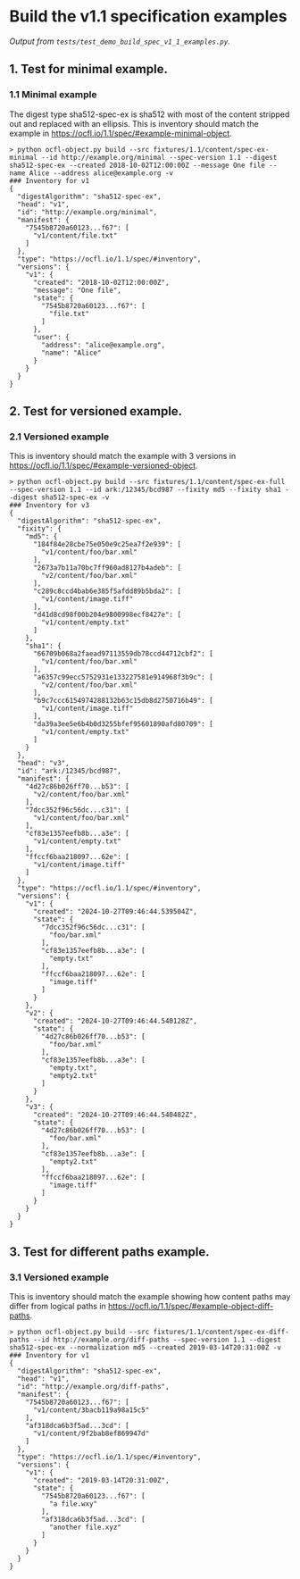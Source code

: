 # Build the v1.1 specification examples

_Output from `tests/test_demo_build_spec_v1_1_examples.py`._

## 1. Test for minimal example.

### 1.1 Minimal example

The digest type sha512-spec-ex is sha512 with most of the content stripped out and replaced with an ellipsis. This is inventory should match the example in <https://ocfl.io/1.1/spec/#example-minimal-object>.

```
> python ocfl-object.py build --src fixtures/1.1/content/spec-ex-minimal --id http://example.org/minimal --spec-version 1.1 --digest sha512-spec-ex --created 2018-10-02T12:00:00Z --message One file --name Alice --address alice@example.org -v
### Inventory for v1
{
  "digestAlgorithm": "sha512-spec-ex",
  "head": "v1",
  "id": "http://example.org/minimal",
  "manifest": {
    "7545b8720a60123...f67": [
      "v1/content/file.txt"
    ]
  },
  "type": "https://ocfl.io/1.1/spec/#inventory",
  "versions": {
    "v1": {
      "created": "2018-10-02T12:00:00Z",
      "message": "One file",
      "state": {
        "7545b8720a60123...f67": [
          "file.txt"
        ]
      },
      "user": {
        "address": "alice@example.org",
        "name": "Alice"
      }
    }
  }
}
```


## 2. Test for versioned example.

### 2.1 Versioned example

This is inventory should match the example with 3 versions in <https://ocfl.io/1.1/spec/#example-versioned-object>.

```
> python ocfl-object.py build --src fixtures/1.1/content/spec-ex-full --spec-version 1.1 --id ark:/12345/bcd987 --fixity md5 --fixity sha1 --digest sha512-spec-ex -v
### Inventory for v3
{
  "digestAlgorithm": "sha512-spec-ex",
  "fixity": {
    "md5": {
      "184f84e28cbe75e050e9c25ea7f2e939": [
        "v1/content/foo/bar.xml"
      ],
      "2673a7b11a70bc7ff960ad8127b4adeb": [
        "v2/content/foo/bar.xml"
      ],
      "c289c8ccd4bab6e385f5afdd89b5bda2": [
        "v1/content/image.tiff"
      ],
      "d41d8cd98f00b204e9800998ecf8427e": [
        "v1/content/empty.txt"
      ]
    },
    "sha1": {
      "66709b068a2faead97113559db78ccd44712cbf2": [
        "v1/content/foo/bar.xml"
      ],
      "a6357c99ecc5752931e133227581e914968f3b9c": [
        "v2/content/foo/bar.xml"
      ],
      "b9c7ccc6154974288132b63c15db8d2750716b49": [
        "v1/content/image.tiff"
      ],
      "da39a3ee5e6b4b0d3255bfef95601890afd80709": [
        "v1/content/empty.txt"
      ]
    }
  },
  "head": "v3",
  "id": "ark:/12345/bcd987",
  "manifest": {
    "4d27c86b026ff70...b53": [
      "v2/content/foo/bar.xml"
    ],
    "7dcc352f96c56dc...c31": [
      "v1/content/foo/bar.xml"
    ],
    "cf83e1357eefb8b...a3e": [
      "v1/content/empty.txt"
    ],
    "ffccf6baa218097...62e": [
      "v1/content/image.tiff"
    ]
  },
  "type": "https://ocfl.io/1.1/spec/#inventory",
  "versions": {
    "v1": {
      "created": "2024-10-27T09:46:44.539504Z",
      "state": {
        "7dcc352f96c56dc...c31": [
          "foo/bar.xml"
        ],
        "cf83e1357eefb8b...a3e": [
          "empty.txt"
        ],
        "ffccf6baa218097...62e": [
          "image.tiff"
        ]
      }
    },
    "v2": {
      "created": "2024-10-27T09:46:44.540128Z",
      "state": {
        "4d27c86b026ff70...b53": [
          "foo/bar.xml"
        ],
        "cf83e1357eefb8b...a3e": [
          "empty.txt",
          "empty2.txt"
        ]
      }
    },
    "v3": {
      "created": "2024-10-27T09:46:44.540482Z",
      "state": {
        "4d27c86b026ff70...b53": [
          "foo/bar.xml"
        ],
        "cf83e1357eefb8b...a3e": [
          "empty2.txt"
        ],
        "ffccf6baa218097...62e": [
          "image.tiff"
        ]
      }
    }
  }
}
```


## 3. Test for different paths example.

### 3.1 Versioned example

This is inventory should match the example showing how content paths may differ from logical paths in <https://ocfl.io/1.1/spec/#example-object-diff-paths>.

```
> python ocfl-object.py build --src fixtures/1.1/content/spec-ex-diff-paths --id http://example.org/diff-paths --spec-version 1.1 --digest sha512-spec-ex --normalization md5 --created 2019-03-14T20:31:00Z -v
### Inventory for v1
{
  "digestAlgorithm": "sha512-spec-ex",
  "head": "v1",
  "id": "http://example.org/diff-paths",
  "manifest": {
    "7545b8720a60123...f67": [
      "v1/content/3bacb119a98a15c5"
    ],
    "af318dca6b3f5ad...3cd": [
      "v1/content/9f2bab8ef869947d"
    ]
  },
  "type": "https://ocfl.io/1.1/spec/#inventory",
  "versions": {
    "v1": {
      "created": "2019-03-14T20:31:00Z",
      "state": {
        "7545b8720a60123...f67": [
          "a file.wxy"
        ],
        "af318dca6b3f5ad...3cd": [
          "another file.xyz"
        ]
      }
    }
  }
}
```

